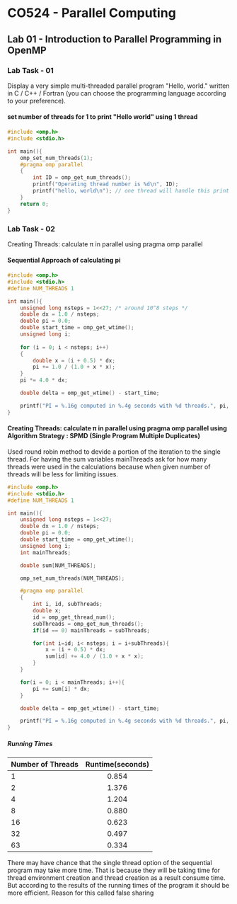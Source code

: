 # CO524 - Parallel Computing 
## Lab 01 - Introduction to Parallel Programming in OpenMP
### Lab Task - 01
Display a very simple multi-threaded parallel program "Hello, world." written in C / C++
/ Fortran (you can choose the programming language according to your preference).

#### set number of threads for 1 to print "Hello world" using 1 thread
```C
#include <omp.h> 
#include <stdio.h>

int main(){
    omp_set_num_threads(1);
    #pragma omp parallel   
    {
        int ID = omp_get_num_threads();
        printf("Operating thread number is %d\n", ID);
        printf("hello, world\n"); // one thread will handle this print
    }
    return 0;
}
```
### Lab Task - 02
Creating Threads: calculate π in parallel using pragma omp parallel

#### Sequential Approach of calculating pi
```C
#include <omp.h>
#include <stdio.h>
#define NUM_THREADS 1

int main(){
    unsigned long nsteps = 1<<27; /* around 10^8 steps */
    double dx = 1.0 / nsteps;
    double pi = 0.0;
    double start_time = omp_get_wtime();
    unsigned long i;
    
    for (i = 0; i < nsteps; i++)
    {
        double x = (i + 0.5) * dx;
        pi += 1.0 / (1.0 + x * x);
    }
    pi *= 4.0 * dx;

    double delta = omp_get_wtime() - start_time;

    printf("PI = %.16g computed in %.4g seconds with %d threads.", pi, delta, NUM_THREADS);
}
```

#### Creating Threads: calculate π in parallel using pragma omp parallel using Algorithm Strategy : SPMD (Single Program Multiple Duplicates)
Used round robin method to devide a portion of the iteration to the single thread. For having the sum variables 
mainThreads ask for how many threads were used in the calculations because when given number of threads will be less for limiting issues. 

```C
#include <omp.h>
#include <stdio.h>
#define NUM_THREADS 1

int main(){
    unsigned long nsteps = 1<<27; 
    double dx = 1.0 / nsteps;
    double pi = 0.0;
    double start_time = omp_get_wtime();
    unsigned long i;
    int mainThreads;

    double sum[NUM_THREADS];

    omp_set_num_threads(NUM_THREADS);

    #pragma omp parallel 
    {
        int i, id, subThreads;
        double x;
        id = omp_get_thread_num();
        subThreads = omp_get_num_threads();
        if(id == 0) mainThreads = subThreads;

        for(int i=id; i< nsteps; i = i+subThreads){
            x = (i + 0.5) * dx;
            sum[id] += 4.0 / (1.0 + x * x);
        } 
    }

    for(i = 0; i < mainThreads; i++){
        pi += sum[i] * dx;
    }

    double delta = omp_get_wtime() - start_time;

    printf("PI = %.16g computed in %.4g seconds with %d threads.", pi, delta, NUM_THREADS);
}

```

##### Running Times 
| Number of Threads | Runtime(seconds) | 
| ----------------- | :--------------: |
| 1 | 0.854 | 
| 2 | 1.376 |
| 4 | 1.204 |
| 8 | 0.880 |
| 16 | 0.623 | 
| 32 | 0.497 | 
| 63 | 0.334 | 

There may have chance that the single thread option of the sequential program may take more time. 
That is because they will be taking time for thread environment creation and thread creation as a result consume time.
But according to the results of the running times of the program it should be more efficient. 
Reason for this called false sharing